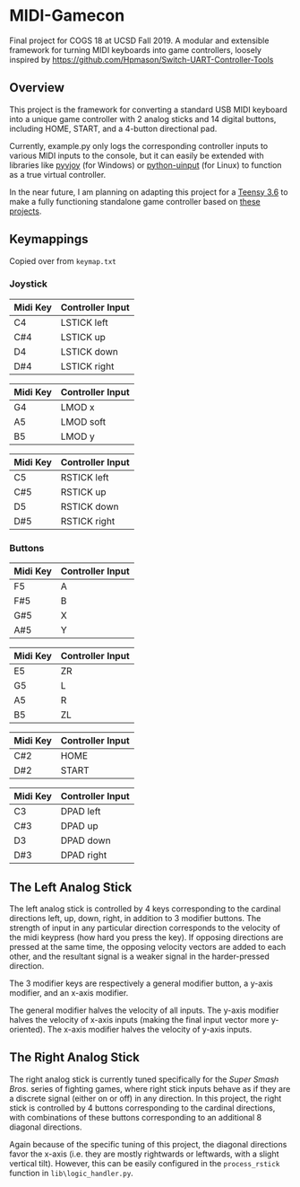 # MIDI-Gamecon
Final project for COGS 18 at UCSD Fall 2019. A  modular and extensible framework for turning MIDI keyboards into game controllers, loosely inspired by https://github.com/Hpmason/Switch-UART-Controller-Tools

## Overview
This project is the framework for converting a standard USB MIDI keyboard into a unique game controller with 2 analog sticks and 14 digital buttons, including HOME, START, and a 4-button directional pad.

Currently, example.py only logs the corresponding controller inputs to various MIDI inputs to the console, but it can easily be extended with libraries like [pyvjoy](https://github.com/tidzo/pyvjoy) (for Windows) or [python-uinput](https://pypi.org/project/python-uinput/) (for Linux) to function as a true virtual controller.

In the near future, I am planning on adapting this project for a [Teensy 3.6](https://www.pjrc.com/store/teensy36.html) to make a fully functioning standalone game controller based on [these](https://github.com/progmem/Switch-Fightstick) [projects](https://github.com/fluffymadness/ATMega32U4-Switch-Fightstick).

## Keymappings
Copied over from `keymap.txt`

### Joystick

| Midi Key | Controller Input |
|----------|------------------|
| C4       | LSTICK left      |
| C#4      | LSTICK up        |
| D4       | LSTICK down      |
| D#4      | LSTICK right     |

| Midi Key | Controller Input |
|----------|------------------|
| G4        | LMOD x          |
| A5        | LMOD soft       |
| B5        | LMOD y          |

| Midi Key | Controller Input |
|----------|------------------|
| C5       | RSTICK left      |
| C#5      | RSTICK up        |
| D5       | RSTICK down      |
| D#5      | RSTICK right     |

### Buttons

| Midi Key | Controller Input |
|----------|------------------|
| F5       | A                |
| F#5      | B                |
| G#5      | X                |
| A#5      | Y                |

| Midi Key | Controller Input |
|----------|------------------|
| E5       | ZR               |
| G5       | L                |
| A5       | R                |
| B5       | ZL               |

| Midi Key | Controller Input |
|----------|------------------|
| C#2      | HOME             |
| D#2      | START            |

| Midi Key | Controller Input |
|----------|------------------|
| C3       | DPAD left        |
| C#3      | DPAD up          |
| D3       | DPAD down        |
| D#3      | DPAD right       |

## The Left Analog Stick
The left analog stick is controlled by 4 keys corresponding to the cardinal directions left, up, down, right, in addition to 3 modifier buttons. The strength of input in any particular direction corresponds to the velocity of the midi keypress (how hard you press the key). If opposing directions are pressed at the same time, the opposing velocity vectors are added to each other, and the resultant signal is a weaker signal in the harder-pressed direction.

The 3 modifier keys are respectively a general modifier button, a y-axis modifier, and an x-axis modifier.

The general modifier halves the velocity of all inputs. The y-axis modifier halves the velocity of x-axis inputs (making the final input vector more y-oriented). The x-axis modifier halves the velocity of y-axis inputs.

## The Right Analog Stick
The right analog stick is currently tuned specifically for the *Super Smash Bros.* series of fighting games, where right stick inputs behave as if they are a discrete signal (either on or off) in any direction. In this project, the right stick is controlled by 4 buttons corresponding to the cardinal directions, with combinations of these buttons corresponding to an additional 8 diagonal directions. 

Again because of the specific tuning of this project, the diagonal directions favor the x-axis (i.e. they are mostly rightwards or leftwards, with a slight vertical tilt). However, this can be easily configured in the `process_rstick` function in `lib\logic_handler.py`.